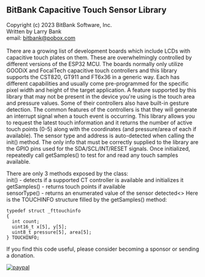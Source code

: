 BitBank Capacitive Touch Sensor Library<br>
---------------------------------------
Copyright (c) 2023 BitBank Software, Inc.<br>
Written by Larry Bank<br>
email: bitbank@pobox.com<br>
<br>
There are a growing list of development boards which include LCDs with capacitive touch plates on them. These are overwhelmingly controlled by different versions of the ESP32 MCU. The boards normally only utilize GOODiX and FocalTech capacitive touch controllers and this library supports the CST820, GT911 and FT6x36 in a generic way. Each has different capabilities and usually come pre-programmed for the specific pixel width and height of the target application. A feature supported by this library that may not be present in the device you're using is the touch area and pressure values. Some of their controllers also have built-in gesture detection. The common features of the controllers is that they will generate an interrupt signal when a touch event is occurring. This library allows you to request the latest touch information and it returns the number of active touch points (0-5) along with the coordinates (and pressure/area of each if available). The sensor type and address is auto-detected when calling the init() method. The only info that must be correctly supplied to the library are the GPIO pins used for the SDA/SCL/INT/RESET signals. Once initialized, repeatedly call getSamples() to test for and read any touch samples available.<br>

There are only 3 methods exposed by the class:<br>
init() - detects if a supported CT controller is available and initializes it<br>
getSamples() - returns touch points if available<br>
sensorType() - returns an enumerated value of the sensor detected<>
Here is the TOUCHINFO structure filled by the getSamples() method:<br>
```
typedef struct _fttouchinfo
{
  int count;
  uint16_t x[5], y[5];
  uint8_t pressure[5], area[5];
} TOUCHINFO;
```

If you find this code useful, please consider becoming a sponsor or sending a donation.

[![paypal](https://www.paypalobjects.com/en_US/i/btn/btn_donateCC_LG.gif)](https://www.paypal.com/cgi-bin/webscr?cmd=_s-xclick&hosted_button_id=SR4F44J2UR8S4)


